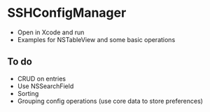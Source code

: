 # SSHConfigManager

- Open in Xcode and run
- Examples for NSTableView and some basic operations

## To do

- CRUD on entries
- Use NSSearchField
- Sorting
- Grouping config operations (use core data to store preferences)
